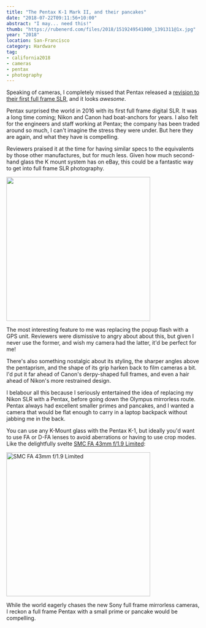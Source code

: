 ```yaml
---
title: "The Pentax K-1 Mark II, and their pancakes"
date: "2018-07-22T09:11:56+10:00"
abstract: "I may... need this!"
thumb: "https://rubenerd.com/files/2018/1519249541000_1391311@1x.jpg"
year: "2018"
location: San-Francisco
category: Hardware
tag:
- california2018
- cameras
- pentax
- photography
---
```

Speaking of cameras, I completely missed that Pentax released a [revision to their first full frame SLR], and it looks *awesome*.

Pentax surprised the world in 2016 with its first full frame digital SLR. It was a long time coming; Nikon and Canon had boat-anchors for years. I also felt for the engineers and staff working at Pentax; the company has been traded around so much, I can't imagine the stress they were under. But here they are again, and what they have is compelling.

Reviewers praised it at the time for having similar specs to the equivalents by those other manufactures, but for much less. Given how much second-hand glass the K mount system has on eBay, this could be a fantastic way to get into full frame SLR photography.

<p><img src="https://rubenerd.com/files/2018/1519249541000_1391311@1x.jpg" srcset="https://rubenerd.com/files/2018/1519249541000_1391311@1x.jpg 1x, https://rubenerd.com/files/2018/1519249541000_1391311@2x.jpg 2x" alt="" style="width:375px" /></p>

The most interesting feature to me was replacing the popup flash with a GPS unit. Reviewers were dismissive to angry about about this, but given I never use the former, and wish my camera had the latter, it'd be perfect for me!

There's also something nostalgic about its styling, the sharper angles above the pentaprism, and the shape of its grip harken back to film cameras a bit. I'd put it far ahead of Canon's derpy-shaped full frames, and even a hair ahead of Nikon's more restrained design.

I belabour all this because I seriously entertained the idea of replacing my Nikon SLR with a Pentax, before going down the Olympus mirrorless route. Pentax always had excellent smaller primes and pancakes, and I wanted a camera that would be flat enough to carry in a laptop backpack without jabbing me in the back.

You can use any K-Mount glass with the Pentax K-1, but ideally you'd want to use FA or D-FA lenses to avoid aberrations or having to use crop modes. Like the delightfully svelte [SMC FA 43mm f/1.9 Limited]\:

<p><img src="https://rubenerd.com/files/2018/1267711521000_409200@1x.jpg" srcset="https://rubenerd.com/files/2018/1267711521000_409200@2x.jpg 1x, https://rubenerd.com/files/2018/1267711521000_409200@2x.jpg 2x" alt="SMC FA 43mm f/1.9 Limited" style="width:375px" /></p>

While the world eagerly chases the new Sony full frame mirrorless cameras, I reckon a full frame Pentax with a small prime or pancake would be compelling. 

[revision to their first full frame SLR]: http://www.pentax.com/en/k-1/
[SMC FA 43mm f/1.9 Limited]: https://www.bhphotovideo.com/c/product/409200-USA/Pentax_20180_SMCP_FA_43mm_f_1_9_Limited.html

